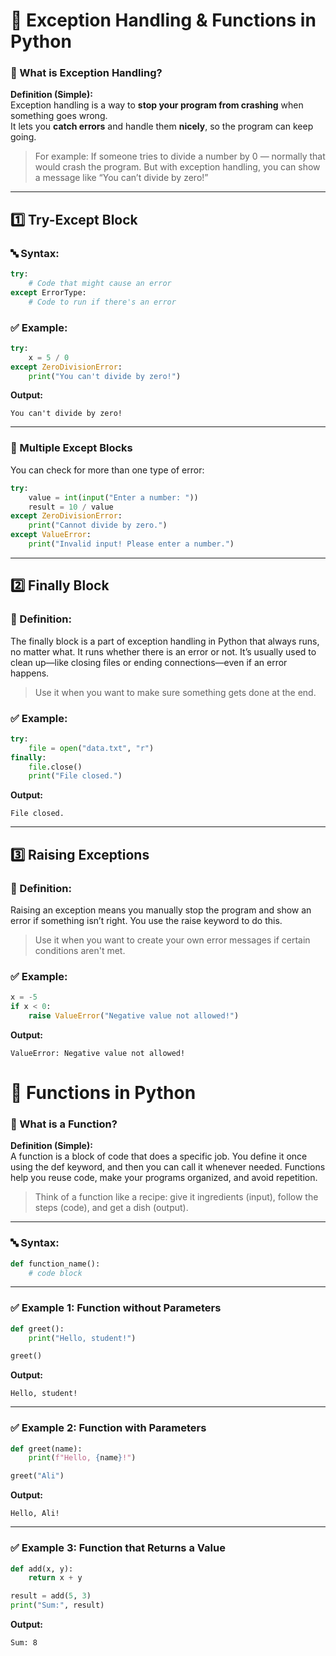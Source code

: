 # 🧠 Exception Handling & Functions in Python 
### 📘 What is Exception Handling?

**Definition (Simple):**  
Exception handling is a way to **stop your program from crashing** when something goes wrong.  
It lets you **catch errors** and handle them **nicely**, so the program can keep going.

> For example: If someone tries to divide a number by 0 — normally that would crash the program. But with exception handling, you can show a message like “You can’t divide by zero!”

---

## 1️⃣ Try-Except Block

### 🔤 Syntax:
```python
try:
    # Code that might cause an error
except ErrorType:
    # Code to run if there's an error
```

### ✅ Example:
```python
try:
    x = 5 / 0
except ZeroDivisionError:
    print("You can't divide by zero!")
```

**Output:**
```
You can't divide by zero!
```

---

### 🧱 Multiple Except Blocks

You can check for more than one type of error:

```python
try:
    value = int(input("Enter a number: "))
    result = 10 / value
except ZeroDivisionError:
    print("Cannot divide by zero.")
except ValueError:
    print("Invalid input! Please enter a number.")
```

---

## 2️⃣ Finally Block

### 📘 Definition:
The finally block is a part of exception handling in Python that always runs, no matter what.
It runs whether there is an error or not.
It’s usually used to clean up—like closing files or ending connections—even if an error happens.

> Use it when you want to make sure something gets done at the end.

### ✅ Example:
```python
try:
    file = open("data.txt", "r")
finally:
    file.close()
    print("File closed.")
```

**Output:**
```
File closed.
```

---

## 3️⃣ Raising Exceptions

### 📘 Definition:
Raising an exception means you manually stop the program and show an error if something isn’t right.
You use the raise keyword to do this.

> Use it when you want to create your own error messages if certain conditions aren't met.

### ✅ Example:
```python
x = -5
if x < 0:
    raise ValueError("Negative value not allowed!")
```

**Output:**
```
ValueError: Negative value not allowed!
```

# 🧩 Functions in Python


### 📘 What is a Function?

**Definition (Simple):**  
A function is a block of code that does a specific job.
You define it once using the def keyword, and then you can call it whenever needed.
Functions help you reuse code, make your programs organized, and avoid repetition.

> Think of a function like a recipe: give it ingredients (input), follow the steps (code), and get a dish (output).

---

### 🔤 Syntax:
```python
def function_name():
    # code block
```

---

### ✅ Example 1: Function without Parameters
```python
def greet():
    print("Hello, student!")

greet()
```

**Output:**
```
Hello, student!
```

---

### ✅ Example 2: Function with Parameters
```python
def greet(name):
    print(f"Hello, {name}!")

greet("Ali")
```

**Output:**
```
Hello, Ali!
```

---

### ✅ Example 3: Function that Returns a Value
```python
def add(x, y):
    return x + y

result = add(5, 3)
print("Sum:", result)
```

**Output:**
```
Sum: 8
```
